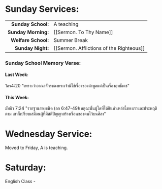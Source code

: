 

# Sunday Services:

| | |
| --:|:-- |
| **Sunday School:**  |	A teaching
| **Sunday Morning:** |	[[Sermon. To Thy Name]]
| **Welfare School:** |	Summer Break
| **Sunday Night:**   |  [[Sermon. Afflictions of the Righteous]]

### Sunday School Memory Verse:
#### Last Week: 

1คร4:20 "เพราะว่าอาณาจักรของพระเจ้ามิใช่เรื่องของคำพูดแต่เป็นเรื่องฤทธิ์เดช"

#### This Week:

มัทธิว 7:24 "รากฐานสองชนิด (ลก 6:47-49)เหตุฉะนั้นผู้ใดที่ได้ยินคำเหล่านี้ของเราและประพฤติตาม เขาก็เปรียบเสมือนผู้ที่มีสติปัญญาสร้างเรือนของตนไว้บนศิลา"

# Wednesday Service:

Moved to Friday, A is teaching.

# Saturday:

English Class - 